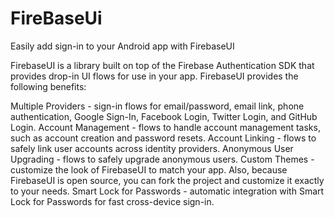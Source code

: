 # FireBaseUi

Easily add sign-in to your Android app with FirebaseUI

FirebaseUI is a library built on top of the Firebase Authentication SDK that provides drop-in UI flows for use in your app. FirebaseUI provides the following benefits:

Multiple Providers - sign-in flows for email/password, email link, phone authentication, Google Sign-In, Facebook Login, Twitter Login, and GitHub Login.
Account Management - flows to handle account management tasks, such as account creation and password resets.
Account Linking - flows to safely link user accounts across identity providers.
Anonymous User Upgrading - flows to safely upgrade anonymous users.
Custom Themes - customize the look of FirebaseUI to match your app. Also, because FirebaseUI is open source, you can fork the project and customize it exactly to your needs.
Smart Lock for Passwords - automatic integration with Smart Lock for Passwords for fast cross-device sign-in.

